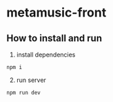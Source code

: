 # metamusic-front

## How to install and run
1. install dependencies
```
npm i
```

2. run server
```
npm run dev
```
